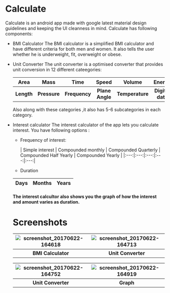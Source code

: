 # Calculate
Calculate is an android app made with google latest material design guidelines and keeping the UI cleanness in mind.
Calculate has following components:
- BMI Calculator
  The BMI calculator is a simplified BMI calculator and have different criteria for both men and women. It also tells the user whether he is underweight, fit, overweight or obese.

- Unit Converter
  The unit converter is a optimised converter that provides unit conversion in 12 different cateegories:

  | Area | Mass | Time | Speed | Volume | Energy |
  |:---:|:---:|:---:|:---:|:---:|:---:|
  | **Length** |  **Pressure** | **Frequency** | **Plane Angle** | **Temperature** | **Digital data** |
 
  Also along with these categories ,it also has 5-6 subcategories in each category.
 
- Interest calculator
  The interest calculator of the app lets you calculate interest. You have following options :
  - Frequency of interest:
  
    | Simple interest | Compounded monthly |
    Compounded Quarterly |
     Compounded Half Yearly |
     Compounded Yearly |
    |:---:|:---:|:---:|:---:|:---:|
  - Duration
  
  | Days | Months | Years |
  |:---:|:---:|:---:|
   
   #### The interest calcultor also shows you the graph of how the interest and amount varies as duration.
   
   # Screenshots
   
   | ![screenshot_20170622-164618](https://user-images.githubusercontent.com/11665612/27435233-243fa2b8-5779-11e7-9014-a3cadd8bab97.png) | ![screenshot_20170622-164713](https://user-images.githubusercontent.com/11665612/27435244-2b9fc542-5779-11e7-9685-ab1149ceefa3.png) |
   |:---:|:---:|
   | **BMI Calculator** | **Unit Converter** |
   
  | ![screenshot_20170622-164752](https://user-images.githubusercontent.com/11665612/27435246-2d5e1b72-5779-11e7-9af4-c3c3488346d3.png) | ![screenshot_20170622-164919](https://user-images.githubusercontent.com/11665612/27435248-2f06e4c2-5779-11e7-8510-7d8f6d4809cd.png) | 
  |:---:|:---:|
  | **Unit Converter** | **Graph** |
